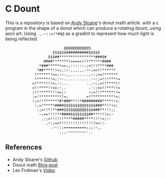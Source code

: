 # C Dount

This is a repository is based on [Andy Sloane](https://github.com/a1k0n)'s donut math article. with a c program in the shape of a donut which can produce a rotating dount, using ascii art. Using `.,-~:;=!*#$@` as a gradint to represent how much light is being reflected.

```
                          @@@@@@@@@@@$
                     $$$$$$##########$$$$$
                   $$$##****************###$#
                 ####*******!=====!!!******####
               *###*****!==;;:::::::;=!!!****###
              *##****!!=;;:~-,,,,,,-~~;==!!******
             !******!==;:~-,.........,~:;==!******
             !*****!!=;:~-............-~:;=!!!***!=
            =!****!!!=;:~,..        ..,~:;=!!****!!
            =!!****!!==;~,.          .-:;==!!***!!=
            ;!!!****!!!==;~          ~;=!!******!!=
            ;=!!********!!=;        =!**********!=;
            ~;=!!*******#*###**!!*#########****!!=:
             :;=!*****####$$$$$$$@@$$$$$###**!!!=:
              :;=!!*!**###$$$$@@@@@@$$$###**!!!;;
               ~;==!!!!**####$$$$$$$$##***!!!=;~
                ,:;=!!!!!!****#####****!!!!=;:-
                  ,~:;==!!!!!!!!!!!!!!!!==::-
                    .-~::;==========;;;:~,.
                        .,,-~~~~~~~~-..
```

## References
- Andy Sloane's [Github](https://github.com/a1k0n)
- Donut math [Blog post](https://www.a1k0n.net/2011/07/20/donut-math.html)
- Lex Fridman's [Video](https://youtu.be/DEqXNfs_HhY)